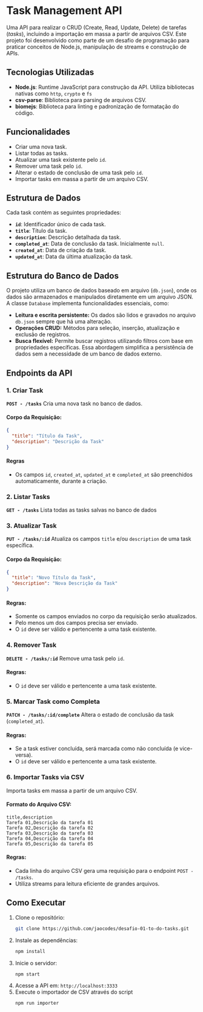 # Task Management API

Uma API para realizar o CRUD (Create, Read, Update, Delete) de tarefas (_tasks_), incluindo a importação em massa a partir de arquivos CSV. Este projeto foi desenvolvido como parte de um desafio de programação para praticar conceitos de Node.js, manipulação de streams e construção de APIs.

## Tecnologias Utilizadas

- **Node.js**: Runtime JavaScript para construção da API. Utiliza bibliotecas nativas como `http`, `crypto` e `fs`
- **csv-parse**: Biblioteca para parsing de arquivos CSV.
- **biomejs**: Biblioteca para linting e padronização de formatação do código.

## Funcionalidades

- Criar uma nova task.
- Listar todas as tasks.
- Atualizar uma task existente pelo `id`.
- Remover uma task pelo `id`.
- Alterar o estado de conclusão de uma task pelo `id`.
- Importar tasks em massa a partir de um arquivo CSV.

## Estrutura de Dados

Cada task contém as seguintes propriedades:

- **`id`**: Identificador único de cada task.
- **`title`**: Título da task.
- **`description`**: Descrição detalhada da task.
- **`completed_at`**: Data de conclusão da task. Inicialmente `null`.
- **`created_at`**: Data de criação da task.
- **`updated_at`**: Data da última atualização da task.

## Estrutura do Banco de Dados

O projeto utiliza um banco de dados baseado em arquivo (`db.json`), onde os dados são armazenados e manipulados diretamente em um arquivo JSON. A classe `Database` implementa funcionalidades essenciais, como:

- **Leitura e escrita persistente:** Os dados são lidos e gravados no arquivo `db.json` sempre que há uma alteração.
- **Operações CRUD:** Métodos para seleção, inserção, atualização e exclusão de registros.
- **Busca flexível:** Permite buscar registros utilizando filtros com base em propriedades específicas.
  Essa abordagem simplifica a persistência de dados sem a necessidade de um banco de dados externo.

## Endpoints da API

### 1. Criar Task

**`POST - /tasks`**
Cria uma nova task no banco de dados.

#### Corpo da Requisição:

```json
{
  "title": "Título da Task",
  "description": "Descrição da Task"
}
```

#### Regras

- Os campos `id`, `created_at`, `updated_at` e `completed_at` são preenchidos automaticamente, durante a criação.

### 2. Listar Tasks

**`GET - /tasks`**
Lista todas as tasks salvas no banco de dados

### 3. Atualizar Task

**`PUT - /tasks/:id`**
Atualiza os campos `title` e/ou `description` de uma task específica.

#### Corpo da Requisição:

```json
{
  "title": "Novo Título da Task",
  "description": "Nova Descrição da Task"
}
```

#### Regras:

- Somente os campos enviados no corpo da requisição serão atualizados.
- Pelo menos um dos campos precisa ser enviado.
- O `id` deve ser válido e pertencente a uma task existente.

### 4. Remover Task

**`DELETE - /tasks/:id`**
Remove uma task pelo `id`.

#### Regras:

- O `id` deve ser válido e pertencente a uma task existente.

### 5. Marcar Task como Completa

**`PATCH - /tasks/:id/complete`**
Altera o estado de conclusão da task (`completed_at`).

#### Regras:

- Se a task estiver concluída, será marcada como não concluída (e vice-versa).
- O `id` deve ser válido e pertencente a uma task existente.

### 6. Importar Tasks via CSV

Importa tasks em massa a partir de um arquivo CSV.

#### Formato do Arquivo CSV:

```csv
title,description
Tarefa 01,Descrição da tarefa 01
Tarefa 02,Descrição da tarefa 02
Tarefa 03,Descrição da tarefa 03
Tarefa 04,Descrição da tarefa 04
Tarefa 05,Descrição da tarefa 05
```

#### Regras:

- Cada linha do arquivo CSV gera uma requisição para o endpoint `POST - /tasks`.
- Utiliza streams para leitura eficiente de grandes arquivos.

## Como Executar

1. Clone o repositório:
   ```bash
   git clone https://github.com/jaocodes/desafio-01-to-do-tasks.git
   ```
2. Instale as dependências:
   ```bash
   npm install
   ```
3. Inicie o servidor:
   ```bash
   npm start
   ```
4. Acesse a API em: `http://localhost:3333`
5. Execute o importador de CSV através do script
   ```bash
   npm run importer
   ```
